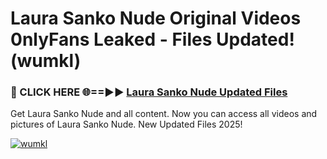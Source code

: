 # Laura Sanko Nude Original Videos 0nlyFans Leaked - Files Updated! (wumkl)

<h3>🔴 CLICK HERE 🌐==►► <a href="https://tinyurl.com/52m3yx9h" rel="nofollow">Laura Sanko Nude Updated Files</a></h3>

Get Laura Sanko Nude and all content. Now you can access all videos and pictures of Laura Sanko Nude. New Updated Files 2025!

[![wumkl](https://i.imgur.com/TnHtlc8.gif)](https://tinyurl.com/52m3yx9h)

